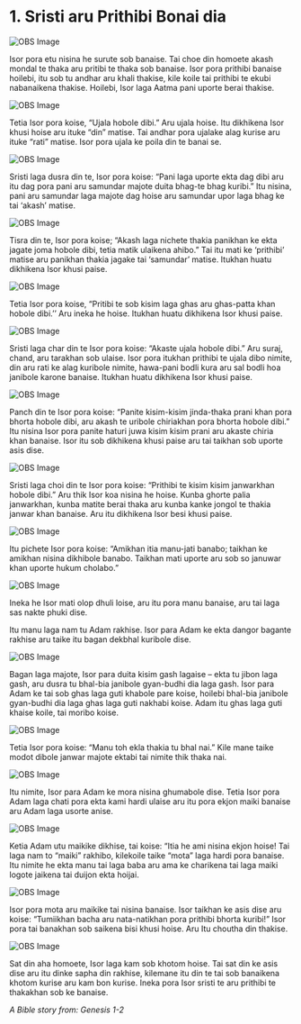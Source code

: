 # 1. Sristi aru Prithibi Bonai dia

![OBS Image](https://cdn.door43.org/obs/jpg/360px/obs-en-01-01.jpg)

Isor pora etu nisina he surute sob banaise. Tai choe din homoete akash mondal te thaka aru pritibi te thaka sob banaise. Isor pora prithibi banaise hoilebi, itu sob tu andhar aru khali thakise, kile koile tai prithibi te ekubi nabanaikena thakise. Hoilebi, Isor laga Aatma pani uporte berai thakise.

![OBS Image](https://cdn.door43.org/obs/jpg/360px/obs-en-01-02.jpg)

Tetia Isor pora koise, “Ujala hobole dibi.” Aru ujala hoise.  Itu dikhikena Isor khusi hoise aru ituke “din” matise. Tai andhar pora ujalake alag kurise aru ituke “rati” matise. Isor pora ujala ke poila din te banai se. 

![OBS Image](https://cdn.door43.org/obs/jpg/360px/obs-en-01-03.jpg)

Sristi laga dusra din te, Isor pora koise: “Pani laga uporte ekta dag dibi aru itu dag pora pani aru samundar majote duita bhag-te bhag kuribi.” Itu nisina, pani aru samundar laga majote dag hoise aru samundar upor laga bhag ke tai ‘akash’ matise. 

![OBS Image](https://cdn.door43.org/obs/jpg/360px/obs-en-01-04.jpg)

Tisra din te, Isor pora koise; “Akash laga nichete thakia panikhan ke ekta jagate joma hobole dibi, tetia matik ulaikena ahibo.” Tai itu mati ke ‘prithibi’ matise aru panikhan thakia jagake tai ‘samundar’ matise. Itukhan huatu dikhikena Isor khusi paise. 

![OBS Image](https://cdn.door43.org/obs/jpg/360px/obs-en-01-05.jpg)

Tetia Isor pora koise, “Pritibi te sob kisim laga ghas aru ghas-patta khan hobole dibi.’’ Aru ineka he hoise.  Itukhan huatu dikhikena Isor khusi paise.

![OBS Image](https://cdn.door43.org/obs/jpg/360px/obs-en-01-06.jpg)

Sristi laga char din te Isor pora koise: “Akaste ujala hobole dibi.” Aru suraj, chand, aru tarakhan sob ulaise. Isor pora itukhan prithibi te ujala dibo nimite, din aru rati ke alag kuribole nimite, hawa-pani bodli kura aru sal bodli hoa janibole karone banaise. Itukhan huatu dikhikena Isor khusi paise.

![OBS Image](https://cdn.door43.org/obs/jpg/360px/obs-en-01-07.jpg)

Panch din te Isor pora koise: “Panite kisim-kisim jinda-thaka prani khan pora bhorta hobole dibi, aru akash te uribole chiriakhan pora bhorta hobole dibi.” Itu nisina Isor pora panite haturi juwa kisim kisim prani aru akaste chiria khan banaise. Isor itu sob dikhikena khusi paise aru tai taikhan sob uporte asis dise. 

![OBS Image](https://cdn.door43.org/obs/jpg/360px/obs-en-01-08.jpg)

Sristi laga choi din te Isor pora koise: “Prithibi te kisim kisim janwarkhan hobole dibi.” Aru thik Isor koa nisina he hoise. Kunba ghorte palia janwarkhan, kunba matite berai thaka aru kunba kanke jongol te thakia janwar khan banaise. Aru itu dikhikena Isor besi khusi paise.

![OBS Image](https://cdn.door43.org/obs/jpg/360px/obs-en-01-09.jpg)

Itu pichete Isor pora koise: “Amikhan itia manu-jati banabo; taikhan ke amikhan nisina dikhibole banabo. Taikhan mati uporte aru sob so januwar khan uporte hukum cholabo.”

![OBS Image](https://cdn.door43.org/obs/jpg/360px/obs-en-01-10.jpg)

Ineka he Isor mati olop dhuli loise, aru itu pora manu banaise, aru tai laga sas nakte phuki dise.
 
Itu manu laga nam tu Adam rakhise. Isor para Adam ke ekta dangor bagante rakhise aru taike itu bagan dekbhal kuribole dise. 

![OBS Image](https://cdn.door43.org/obs/jpg/360px/obs-en-01-11.jpg)

Bagan laga majote, Isor para duita kisim gash lagaise – ekta tu jibon laga gash, aru dusra tu bhal-bia janibole gyan-budhi dia laga gash. Isor para Adam ke tai sob ghas laga guti khabole pare koise, hoilebi bhal-bia janibole gyan-budhi dia laga ghas laga guti nakhabi koise. Adam itu ghas laga guti khaise koile, tai moribo koise.

![OBS Image](https://cdn.door43.org/obs/jpg/360px/obs-en-01-12.jpg)

Tetia Isor pora koise: “Manu toh ekla thakia tu bhal nai.” Kile mane taike modot dibole janwar majote ektabi tai nimite thik thaka nai. 

![OBS Image](https://cdn.door43.org/obs/jpg/360px/obs-en-01-13.jpg)

Itu nimite, Isor para Adam ke mora nisina ghumabole dise. Tetia Isor pora Adam laga chati pora ekta kami hardi ulaise aru itu pora ekjon maiki banaise aru Adam laga usorte anise.

![OBS Image](https://cdn.door43.org/obs/jpg/360px/obs-en-01-14.jpg)

Ketia Adam utu maikike dikhise, tai koise: “Itia he ami nisina ekjon hoise! Tai laga nam to “maiki” rakhibo, kilekoile taike “mota” laga hardi pora banaise.  Itu nimite he ekta manu tai laga baba aru ama ke charikena tai laga maiki logote jaikena tai duijon ekta hoijai. 

![OBS Image](https://cdn.door43.org/obs/jpg/360px/obs-en-01-15.jpg)

Isor pora mota aru maikike tai nisina banaise.  Isor taikhan ke asis dise aru koise: “Tumiikhan bacha aru nata-natikhan pora prithibi bhorta kuribi!” Isor pora tai banakhan sob saikena bisi khusi hoise. Aru Itu choutha din thakise.

![OBS Image](https://cdn.door43.org/obs/jpg/360px/obs-en-01-16.jpg)

Sat din aha homoete, Isor laga kam sob khotom hoise. Tai sat din ke asis dise aru itu dinke sapha din rakhise, kilemane itu din te tai sob banaikena khotom kurise aru kam bon kurise. Ineka pora Isor sristi te aru prithibi te thakakhan sob ke banaise. 

_A Bible story from: Genesis 1-2_

